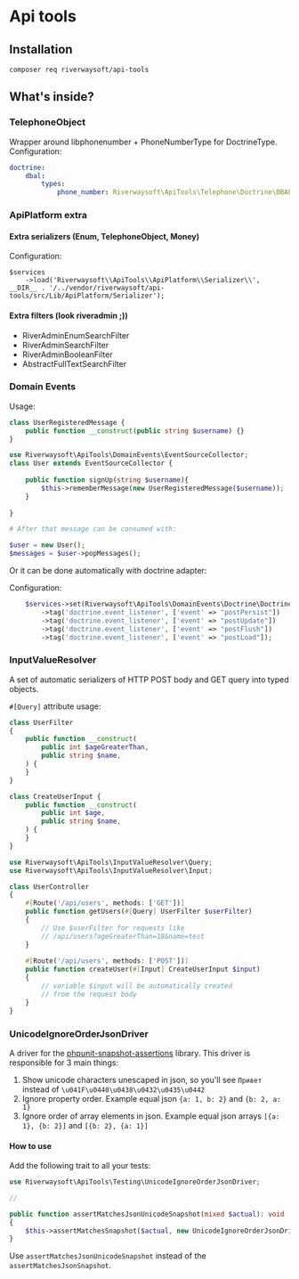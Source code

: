 # Api tools

## Installation

`composer req riverwaysoft/api-tools`

## What's inside?

### TelephoneObject
Wrapper around libphonenumber + PhoneNumberType for DoctrineType. 
Configuration: 
```yaml
doctrine:
    dbal:
        types:
            phone_number: Riverwaysoft\ApiTools\Telephone\Doctrine\DBAL\Types\TelephoneObjectType
```

### ApiPlatform extra

#### Extra serializers (Enum, TelephoneObject, Money)
Configuration: 

```injectablephp
$services
    ->load('Riverwaysoft\\ApiTools\\ApiPlatform\\Serializer\\', __DIR__ . '/../vendor/riverwaysoft/api-tools/src/Lib/ApiPlatform/Serializer');
```

#### Extra filters (look riveradmin ;))
* RiverAdminEnumSearchFilter
* RiverAdminSearchFilter
* RiverAdminBooleanFilter
* AbstractFullTextSearchFilter

### Domain Events

Usage:
```php
class UserRegisteredMessage {
    public function __construct(public string $username) {}
}

use Riverwaysoft\ApiTools\DomainEvents\EventSourceCollector;
class User extends EventSourceCollector {
    
    public function signUp(string $username){
        $this->rememberMessage(new UserRegisteredMessage($username));
    }
    
}

# After that message can be consumed with:

$user = new User();
$messages = $user->popMessages();
```
Or it can be done automatically with doctrine adapter:

Configuration:
```php
    $services->set(Riverwaysoft\ApiTools\DomainEvents\Doctrine\DoctrineDomainEventsCollector::class)->public()
        ->tag('doctrine.event_listener', ['event' => "postPersist"])
        ->tag('doctrine.event_listener', ['event' => "postUpdate"])
        ->tag('doctrine.event_listener', ['event' => "postFlush"])
        ->tag('doctrine.event_listener', ['event' => "postLoad"]);
```

### InputValueResolver
A set of automatic serializers of HTTP POST body and GET query into typed objects.

`#[Query]` attribute usage:

```php
class UserFilter
{
    public function __construct(
        public int $ageGreaterThan,
        public string $name,
    ) {
    }
}

class CreateUserInput {
    public function __construct(
        public int $age,
        public string $name,
    ) {
    } 
}

use Riverwaysoft\ApiTools\InputValueResolver\Query;
use Riverwaysoft\ApiTools\InputValueResolver\Input;

class UserController
{
    #[Route('/api/users', methods: ['GET'])]
    public function getUsers(#[Query] UserFilter $userFilter)
    {
        // Use $userFilter for requests like
        // /api/users?ageGreaterThan=18&name=test
    }
    
    #[Route('/api/users', methods: ['POST'])]
    public function createUser(#[Input] CreateUserInput $input)
    {
        // variable $input will be automatically created
        // from the request body   
    }
}
```

### UnicodeIgnoreOrderJsonDriver

A driver for the [phpunit-snapshot-assertions](https://github.com/spatie/phpunit-snapshot-assertions) library. This driver is responsible for 3 main things:

1) Show unicode characters unescaped in json, so you'll see `Привет` instead of `\u041F\u0440\u0438\u0432\u0435\u0442`
2) Ignore property order. Example equal json `{a: 1, b: 2}` and `{b: 2, a: 1}`
3) Ignore order of array elements in json. Example equal json arrays `[{a: 1}, {b: 2}]` and `[{b: 2}, {a: 1}]`

#### How to use

Add the following trait to all your tests:

```php
use Riverwaysoft\ApiTools\Testing\UnicodeIgnoreOrderJsonDriver;

//

public function assertMatchesJsonUnicodeSnapshot(mixed $actual): void
{
    $this->assertMatchesSnapshot($actual, new UnicodeIgnoreOrderJsonDriver());
}
```

Use `assertMatchesJsonUnicodeSnapshot` instead of the `assertMatchesJsonSnapshot`.
